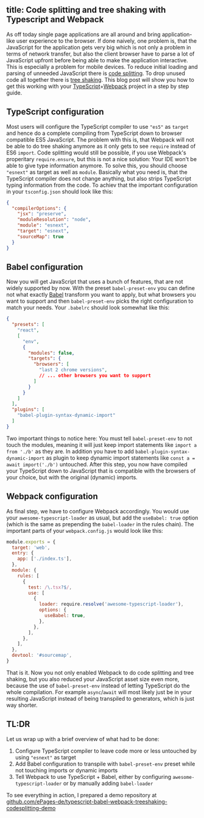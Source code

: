 title: Code splitting and tree shaking with Typescript and Webpack
---

As off today single page applications are all around and bring application-like user experience to the browser. If done naively, one problem is, that the JavaScript for the application gets very big which is not only a problem in terms of network transfer, but also the client browser have to parse a lot of JavaScript upfront before being able to make the application interactive. This is especially a problem for mobile devices. To reduce initial loading and parsing of unneeded JavaScript there is [code splitting][code-splitting]. To drop unused code all together there is [tree shaking][tree-shaking]. This blog post will show you how to get this working with your [TypeScript][typescript]+[Webpack][webpack] project in a step by step guide.

## TypeScript configuration

Most users will configure the TypeScript compiler to use `"es5"` as `target` and hence do a complete compiling from TypeScript down to browser compatible ES5 JavaScript. The problem with this is, that Webpack will not be able to do tree shaking anymore as it only gets to see `require` instead of ES6 `import`. Code splitting would still be possible, if you use Webpack's properitary `require.ensure`, but this is not a nice solution: Your IDE won't be able to give type information anymore. To solve this, you should choose `"esnext"` as target as well as `module`. Basically what you need is, that the TypeScript compiler does not change anything, but also strips TypeScript typing information from the code. To achiev that the important configuration in your `tsconfig.json` should look like this:

```json
{
  "compilerOptions": {
    "jsx": "preserve",
    "moduleResolution": "node",
    "module": "esnext",
    "target": "esnext",
    "sourceMap": true
  }
}
```

## Babel configuration

Now you will get JavaScript that uses a bunch of features, that are not widely supported by now. With the preset `babel-preset-env` you can define not what exactly [Babel][babel] transform you want to apply, but what browsers you want to support and then `babel-preset-env` picks the right configuration to match your needs. Your `.babelrc` should look somewhat like this:

```json
{
  "presets": [
    "react",
    [
      "env",
      {
        "modules": false,
        "targets": {
          "browsers": [
            "last 2 chrome versions",
            // ... other browsers you want to support
          ]
        }
      }
    ]
  ],
  "plugins": [
    "babel-plugin-syntax-dynamic-import"
  ]
}
```

Two important things to notice here: You must tell `babel-preset-env` to not touch the modules, meaning it will just keep import statements like `import a from './b'` as they are. In addition you have to add `babel-plugin-syntax-dynamic-import` as plugin to keep dynamic import statements like `const a = await import('./b')` untouched. After this step, you now have compiled your TypeScript down to JavaScript that is compatible with the browsers of your choice, but with the original (dynamic) imports.

## Webpack configuration

As final step, we have to configure Webpack accordingly. You would use your `awesome-typescript-loader` as usual, but add the `useBabel: true` option (which is the same as prepending the `babel-loader` in the rules chain). The important parts of your `webpack.config.js` would look like this:

```javascript
module.exports = {
  target: 'web',
  entry: {
    app: ['./index.ts'],
  },
  module: {
    rules: [
      {
        test: /\.tsx?$/,
        use: [
          {
            loader: require.resolve('awesome-typescript-loader'),
            options: {
              useBabel: true,
            },
          },
        ],
      },
    ],
  },
  devtool: '#sourcemap',
}
```

That is it. Now you not only enabled Webpack to do code splitting and tree shaking, but you also reduced your JavaScript asset size even more, because the use of `babel-preset-env` instead of letting TypeScript do the whole compilation. For example `async`/`await` will most likely just be in your resulting JavaScript instead of being transpiled to generators, which is just way shorter.

## TL:DR

Let us wrap up with a brief overview of what had to be done:

1. Configure TypeScript compiler to leave code more or less untouched by using `"esnext"` as target
2. Add Babel configuration to transpile with `babel-preset-env` preset while not touching imports or dynamic imports
3. Tell Webpack to use TypeScript + Babel, either by configuring `awesome-typescript-loader` or by manually adding `babel-loader`

To see everything in action, I prepared a demo repository at [github.com/ePages-de/typescript-babel-webpack-treeshaking-codesplitting-demo](https://github.com/ePages-de/typescript-babel-webpack-treeshaking-codesplitting-demo)

[code-splitting]: https://webpack.js.org/guides/code-splitting/
[tree-shaking]: https://webpack.js.org/guides/tree-shaking/
[webpack]: https://webpack.js.org/
[typescript]: https://www.typescriptlang.org/
[babel]: https://babeljs.io/

